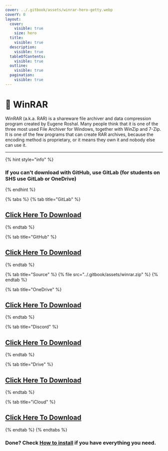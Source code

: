 ```yaml
---
cover: ../.gitbook/assets/winrar-hero-getty.webp
coverY: 0
layout:
  cover:
    visible: true
    size: hero
  title:
    visible: true
  description:
    visible: true
  tableOfContents:
    visible: true
  outline:
    visible: true
  pagination:
    visible: true
---
```


# 📁 WinRAR

WinRAR (a.k.a. RAR) is a shareware file archiver and data compression program created by Eugene Roshal. Many people think that it is one of the three most used File Archiver for Windows, together with WinZip and 7-Zip. It is one of the few programs that can create RAR archives, because the encoding method is proprietary, or it means they own it and nobody else can use it.

***

{% hint style="info" %}
### If you can't download with GitHub, use GitLab (for students on SHS use GitLab or OneDrive)
{% endhint %}

{% tabs %}
{% tab title="GitLab" %}
## [Click Here To Download](https://gitlab.com/fozalors/fountaine/-/raw/main/apps/winrar.zip?ref\_type=heads)
{% endtab %}

{% tab title="GitHub" %}
## [Click Here To Download](https://github.com/golfista/fountaine/raw/main/apps/winrar.zip)
{% endtab %}

{% tab title="Source" %}
{% file src="../.gitbook/assets/winrar.zip" %}
{% endtab %}

{% tab title="OneDrive" %}
## [Click Here To Download](https://1drv.ms/u/s!AkX2q12uku0fgfBw55o4a5eFrbS5PQ?e=nt1PI3)
{% endtab %}

{% tab title="Discord" %}
## [Click Here To Download](https://cdn.discordapp.com/attachments/1113994556787146843/1150911979259703366/winrar.zip)
{% endtab %}

{% tab title="Drive" %}
## [Click Here To Download](https://drive.google.com/file/d/1p-2sJKJS\_SSkpMeuA6qU04uEli0FO6qT/view?usp=drive\_link)
{% endtab %}

{% tab title="iCloud" %}
## [Click Here To Download](https://www.icloud.com/iclouddrive/075tcxo\_d2ZpR\_IvOWnw-pUTw#winrar)
{% endtab %}
{% endtabs %}

### Done? Check [How to install](../how-to-install/) if you have everything you need.
